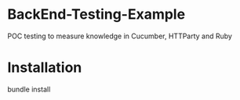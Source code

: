 # BackEnd-Testing-Example
POC testing to measure knowledge in Cucumber, HTTParty and Ruby

# Installation
bundle install
